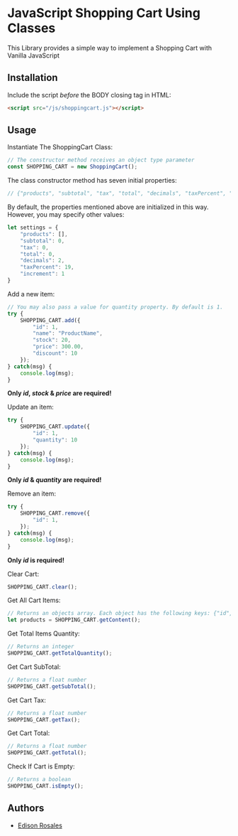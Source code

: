 # JavaScript Shopping Cart Using Classes
This Library provides a simple way to implement a Shopping Cart with Vanilla JavaScript

## Installation

Include the script *before* the BODY closing tag in HTML: 

```html
<script src="/js/shoppingcart.js"></script>
```

## Usage
Instantiate The ShoppingCart Class:
```javascript
// The constructor method receives an object type parameter
const SHOPPING_CART = new ShoppingCart();
```

The class constructor method has seven initial properties: 
```javascript
// {"products", "subtotal", "tax", "total", "decimals", "taxPercent", "increment"}
```

By default, the properties mentioned above are initialized in this way. However, you may specify other values: 
```javascript
let settings = {
	"products": [], 
	"subtotal": 0,
	"tax": 0, 
	"total": 0, 
	"decimals": 2, 
	"taxPercent": 19, 
	"increment": 1
}
```

Add a new item:

```javascript
// You may also pass a value for quantity property. By default is 1. 
try {
	SHOPPING_CART.add({
		"id": 1,
		"name": "ProductName",
		"stock": 20,
		"price": 300.00,
		"discount": 10
	});
} catch(msg) {
	console.log(msg);
}
```

**Only *id*, *stock* & *price* are required!**

Update an item:

```javascript
try {
	SHOPPING_CART.update({
		"id": 1,
		"quantity": 10 
	});
} catch(msg) {
	console.log(msg);
}
```

**Only *id* & *quantity* are required!**

Remove an item:

```javascript
try {
	SHOPPING_CART.remove({
		"id": 1,
	});
} catch(msg) {
	console.log(msg);
}
```

**Only *id* is required!**

Clear Cart:

```javascript
SHOPPING_CART.clear();
```

Get All Cart Items:

```javascript
// Returns an objects array. Each object has the following keys: {"id", "name", "stock", "quantity", "price", "discount", "subtotal"}
let products = SHOPPING_CART.getContent();
```


Get Total Items Quantity:

```javascript
// Returns an integer
SHOPPING_CART.getTotalQuantity();
```

Get Cart SubTotal:

```javascript
// Returns a float number
SHOPPING_CART.getSubTotal();
```

Get Cart Tax:

```javascript
// Returns a float number
SHOPPING_CART.getTax();
```

Get Cart Total:

```javascript
// Returns a float number
SHOPPING_CART.getTotal();
```

Check If Cart is Empty:

```javascript
// Returns a boolean
SHOPPING_CART.isEmpty();
```

## Authors

* [Edison Rosales](http://codelatam.com/?ref=46)